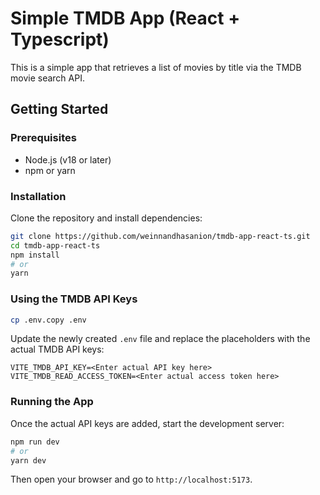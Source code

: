 # Simple TMDB App (React + Typescript)

This is a simple app that retrieves a list of movies by title via the TMDB movie search API.

## Getting Started

### Prerequisites

- Node.js (v18 or later)
- npm or yarn

### Installation

Clone the repository and install dependencies:

```bash
git clone https://github.com/weinnandhasanion/tmdb-app-react-ts.git
cd tmdb-app-react-ts
npm install
# or
yarn
```

### Using the TMDB API Keys

```bash
cp .env.copy .env
```

Update the newly created `.env` file and replace the placeholders with the actual TMDB API keys:

```
VITE_TMDB_API_KEY=<Enter actual API key here>
VITE_TMDB_READ_ACCESS_TOKEN=<Enter actual access token here>
```

### Running the App

Once the actual API keys are added, start the development server:

```bash
npm run dev
# or
yarn dev
```

Then open your browser and go to `http://localhost:5173`.
